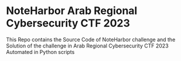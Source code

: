 # NoteHarbor Arab Regional Cybersecurity CTF 2023

This Repo contains the Source Code of NoteHarbor challenge and the Solution of the challenge in Arab Regional Cybersecurity CTF 2023 Automated in Python scripts
